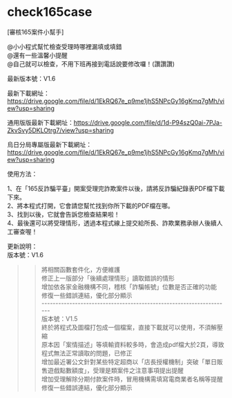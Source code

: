 # check165case
[審核165案件小幫手] 

@小小程式幫忙檢查受理時哪裡漏填或填錯<br>
@還有一些溫馨小提醒<br>
@自己就可以檢查，不用下班再接到電話說要修改囉！(讚讚讚)<br>

最新版本號：V1.6<br>

最新下載網址：https://drive.google.com/file/d/1EkRQ67e_p9me1jhS5NPcGy16gKmq7gMh/view?usp=sharing<br>

通用版版最新下載網址：https://drive.google.com/file/d/1d-P94szQ0ai-7PJa-ZkvSvy5DKLOtrg7/view?usp=sharing<br>

烏日分局專屬版最新下載網址：https://drive.google.com/file/d/1EkRQ67e_p9me1jhS5NPcGy16gKmq7gMh/view?usp=sharing<br>

使用方法：<br>

1、在「165反詐騙平臺」開案受理完詐欺案件以後，請將反詐騙紀錄表PDF檔下載下來。<br>
2、將本程式打開，它會請您幫忙找到你所下載的PDF檔在哪。<br>
3、找到以後，它就會告訴您檢查結果啦！<br>
4、最後還可以將受理情形，透過本程式線上提交給所長、詐欺業務承辦人後續人工審查喔！<br>

更新說明：<br>
版本號：V1.6<br>
>>將相關函數套件化，方便維護<br>
>>修正上一版部分「後續處理情形」讀取錯誤的情形<br>
>>增加依各家金融機構不同，稽核「詐騙帳號」位數是否正確的功能<br>
>>修復一些錯誤連結，優化部分顯示<br>
--------------------------------------------------------------------<br>
版本號：V1.5<br>
>>終於將程式及圖檔打包成一個檔案，直接下載就可以使用，不須解壓縮<br>
>>原本因「案情描述」等填輸資料較多時，會造成pdf檔大於2頁，導致程式無法正常讀取的問題，已修正<br>
>>增加最近署公文針對某些特定超商以「店長授權機制」突破「單日販售遊戲點數額度」，受理是類案件之注意事項提出提醒<br>
>>增加受理解除分期付款案件時，冒用機構需填寫電商業者名稱等提醒<br>
>>修復一些錯誤連結，優化部分顯示<br>
